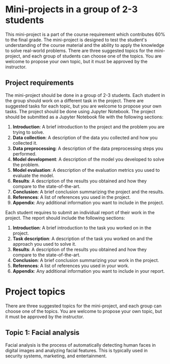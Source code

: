 # Mini-projects in a group of 2-3 students

This mini-project is a part of the course requirement which contributes 60% to the final grade. The mini-project is
designed to test the student's understanding of the course material and the ability to apply the knowledge to solve
real-world problems. There are three suggested topics for the mini-project, and each group of students can choose one of
the topics. You are welcome to propose your own topic, but it must be approved by the instructor.

## Project requirements

The mini-project should be done in a group of 2-3 students. Each student in the group should work on a different task in
the project. There are suggested tasks for each topic, but you are welcome to propose your own tasks. The project should
be done using Jupyter Notebook. The project should be submitted as a Jupyter Notebook file with the following sections:

1. **Introduction**: A brief introduction to the project and the problem you are trying to solve.
2. **Data collection**: A description of the data you collected and how you collected it.
3. **Data preprocessing**: A description of the data preprocessing steps you performed.
4. **Model development**: A description of the model you developed to solve the problem.
5. **Model evaluation**: A description of the evaluation metrics you used to evaluate the model.
6. **Results**: A description of the results you obtained and how they compare to the state-of-the-art.
7. **Conclusion**: A brief conclusion summarizing the project and the results.
8. **References**: A list of references you used in the project.
9. **Appendix**: Any additional information you want to include in the project.

Each student requires to submit an individual report of their work in the project. The report should include the following sections:

1. **Introduction**: A brief introduction to the task you worked on in the project.
2. **Task description**: A description of the task you worked on and the approach you used to solve it.
3. **Results**: A description of the results you obtained and how they compare to the state-of-the-art.
4. **Conclusion**: A brief conclusion summarizing your work in the project.
5. **References**: A list of references you used in your work.
6. **Appendix**: Any additional information you want to include in your report.

# Project topics

There are three suggested topics for the mini-project, and each group can choose one of the topics. You are welcome to propose your own topic, but it must be approved by the instructor.

## Topic 1: Facial analysis

Facial analysis is the process of automatically detecting human faces in digital images and analyzing facial features.
This is typically used in security systems, marketing, and entertainment.

